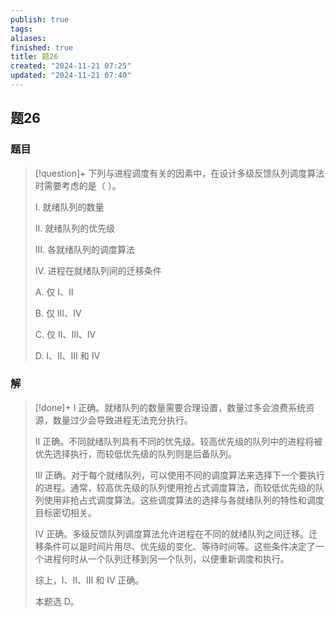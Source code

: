 ```yaml
---
publish: true
tags: 
aliases: 
finished: true
title: 题26
created: "2024-11-21 07:25"
updated: "2024-11-21 07:40"
---
```

## 题26
### 题目
> [!question]+
> 下列与进程调度有关的因素中，在设计多级反馈队列调度算法时需要考虑的是（ ）。
> 
> Ⅰ. 就绪队列的数量
> 
> Ⅱ. 就绪队列的优先级
> 
> Ⅲ. 各就绪队列的调度算法
> 
> Ⅳ. 进程在就绪队列间的迁移条件
> 
> A. 仅 Ⅰ、Ⅱ
> 
> B. 仅 Ⅲ、Ⅳ
> 
> C. 仅 Ⅱ、Ⅲ、Ⅳ
> 
> D. Ⅰ、Ⅱ、Ⅲ 和 Ⅳ
### 解
> [!done]+
> I 正确。就绪队列的数量需要合理设置，数量过多会浪费系统资源，数量过少会导致进程无法充分执行。
> 
> Ⅱ 正确。不同就绪队列具有不同的优先级。较高优先级的队列中的进程将被优先选择执行，而较低优先级的队列则是后备队列。
> 
> Ⅲ 正确。对于每个就绪队列，可以使用不同的调度算法来选择下一个要执行的进程。通常，较高优先级的队列使用抢占式调度算法，而较低优先级的队列使用非抢占式调度算法。这些调度算法的选择与各就绪队列的特性和调度目标密切相关。
> 
> Ⅳ 正确。多级反馈队列调度算法允许进程在不同的就绪队列之间迁移。迁移条件可以是时间片用尽、优先级的变化、等待时间等。这些条件决定了一个进程何时从一个队列迁移到另一个队列，以便重新调度和执行。
> 
> 综上，Ⅰ、Ⅱ、Ⅲ 和 Ⅳ 正确。
> 
> 本题选 D。